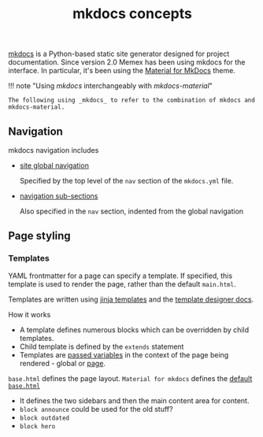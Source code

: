 ﻿---
tags:
- colophon
title: mkdocs concepts
type: note
---
[mkdocs](https://www.mkdocs.org) is a Python-based static site generator designed for project documentation. Since version 2.0 Memex has been using mkdocs for the interface. In particular, it's been using the [Material for MkDocs](https://squidfunk.github.io/mkdocs-material/) theme. 

!!! note "Using _mkdocs_ interchangeably with _mkdocs-material_"
    
    The following using _mkdocs_ to refer to the combination of mkdocs and mkdocs-material. 

## Navigation

mkdocs navigation includes

- [site global navigation](https://www.mkdocs.org/user-guide/configuration/#documentation-layout)

    Specified by the top level of the `nav` section of the `mkdocs.yml` file. 

- [navigation sub-sections](https://www.mkdocs.org/user-guide/writing-your-docs/#configure-pages-and-navigation)

    Also specified in the `nav` section, indented from the global navigation

## Page styling

### Templates

YAML frontmatter for a page can specify a template. If specified, this template is used to render the page, rather than the default `main.html`.

Templates are written using [jinja templates](https://jinja.palletsprojects.com/en/stable/) and the [template designer docs](https://jinja.palletsprojects.com/en/stable/templates/).

How it works

- A template defines numerous blocks which can be overridden by child templates.
- Child template is defined by the `extends` statement
- Templates are [passed variables](https://mkdocs.readthedocs.io/en/859/user-guide/custom-themes/#template-variables) in the context of the page being rendered - global or [page](https://mkdocs.readthedocs.io/en/859/user-guide/custom-themes/#template-variables).

`base.html` defines the page layout. `Material for mkdocs` defines the [default `base.html`](https://github.com/squidfunk/mkdocs-material/blob/master/material/templates/base.html)

- It defines the two sidebars and then the main content area for content.
- `block announce` could be used for the old stuff? 
- `block outdated`
- `block hero`